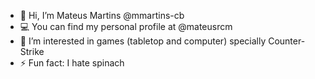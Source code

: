 - 👋 Hi, I’m Mateus Martins @mmartins-cb
- 💻 You can find my personal profile at @mateusrcm
- 👀 I’m interested in games (tabletop and computer) specially Counter-Strike
- ⚡ Fun fact: I hate spinach

<!---
mmartins-cb/mmartins-cb is a ✨ special ✨ repository because its `README.md` (this file) appears on your GitHub profile.
You can click the Preview link to take a look at your changes.
--->
